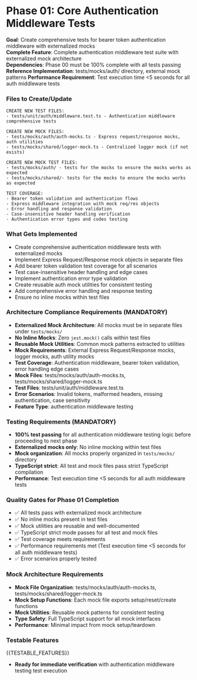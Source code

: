 # Phase 01: Core Authentication Middleware Tests

**Goal**: Create comprehensive tests for bearer token authentication middleware with externalized mocks  
**Complete Feature**: Complete authentication middleware test suite with externalized mock architecture  
**Dependencies**: Phase 00 must be 100% complete with all tests passing
**Reference Implementation**: tests/mocks/auth/ directory, external mock patterns
**Performance Requirement**: Test execution time <5 seconds for all auth middleware tests

### Files to Create/Update

```
CREATE NEW TEST FILES:
- tests/unit/auth/middleware.test.ts - Authentication middleware comprehensive tests

CREATE NEW MOCK FILES:
- tests/mocks/auth/auth-mocks.ts - Express request/response mocks, auth utilities
- tests/mocks/shared/logger-mock.ts - Centralized logger mock (if not exists)

CREATE NEW MOCK TEST FILES:
- tests/mocks/auth/ - tests for the mocks to ensure the mocks works as expected
- tests/mocks/shared/- tests for the mocks to ensure the mocks works as expected

TEST COVERAGE:
- Bearer token validation and authentication flows
- Express middleware integration with mock req/res objects
- Error handling and response validation
- Case-insensitive header handling verification
- Authentication error types and codes testing
```

### What Gets Implemented

- Create comprehensive authentication middleware tests with externalized mocks
- Implement Express Request/Response mock objects in separate files
- Add bearer token validation test coverage for all scenarios
- Test case-insensitive header handling and edge cases
- Implement authentication error type validation
- Create reusable auth mock utilities for consistent testing
- Add comprehensive error handling and response testing
- Ensure no inline mocks within test files

### Architecture Compliance Requirements (MANDATORY)

- **Externalized Mock Architecture**: All mocks must be in separate files under `tests/mocks/`
- **No Inline Mocks**: Zero `jest.mock()` calls within test files
- **Reusable Mock Utilities**: Common mock patterns extracted to utilities
- **Mock Requirements**: External Express Request/Response mocks, logger mocks, auth utility mocks
- **Test Coverage**: Authentication middleware, bearer token validation, error handling edge cases
- **Mock Files**: tests/mocks/auth/auth-mocks.ts, tests/mocks/shared/logger-mock.ts
- **Test Files**: tests/unit/auth/middleware.test.ts
- **Error Scenarios**: Invalid tokens, malformed headers, missing authentication, case sensitivity
- **Feature Type**: authentication middleware testing

### Testing Requirements (MANDATORY)

- **100% test passing** for all authentication middleware testing logic before proceeding to next phase
- **Externalized mocks only**: No inline mocking within test files
- **Mock organization**: All mocks properly organized in `tests/mocks/` directory
- **TypeScript strict**: All test and mock files pass strict TypeScript compilation
- **Performance**: Test execution time <5 seconds for all auth middleware tests

### Quality Gates for Phase 01 Completion

- ✅ All tests pass with externalized mock architecture
- ✅ No inline mocks present in test files
- ✅ Mock utilities are reusable and well-documented
- ✅ TypeScript strict mode passes for all test and mock files
- ✅ Test coverage meets requirements
- ✅ Performance requirements met (Test execution time <5 seconds for all auth middleware tests)
- ✅ Error scenarios properly tested

### Mock Architecture Requirements

- **Mock File Organization**: tests/mocks/auth/auth-mocks.ts, tests/mocks/shared/logger-mock.ts
- **Mock Setup Functions**: Each mock file exports setup/reset/create functions
- **Mock Utilities**: Reusable mock patterns for consistent testing
- **Type Safety**: Full TypeScript support for all mock interfaces
- **Performance**: Minimal impact from mock setup/teardown

### Testable Features

{{TESTABLE_FEATURES}}

- **Ready for immediate verification** with authentication middleware testing test execution

